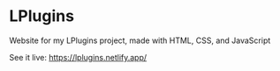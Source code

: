 # LPlugins

Website for my LPlugins project, made with HTML, CSS, and JavaScript

See it live: https://lplugins.netlify.app/
